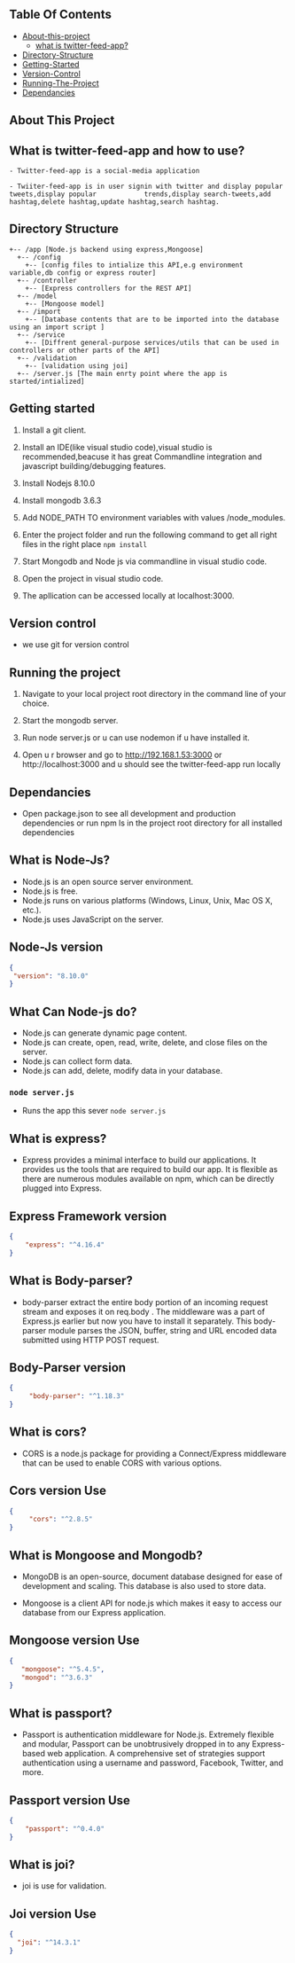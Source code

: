 ## Table Of Contents

- [About-this-project](#About-this-project)
    - [what is twitter-feed-app?](#what-is-twitter-feed-app?)
-   [Directory-Structure](#Directory-Structure)
-    [Getting-Started](#Getting-Started)
-    [Version-Control](#Version-Control)
-    [Running-The-Project](#Running-The-Project)
-    [Dependancies](#Dependancies)

## About This Project

## What is twitter-feed-app and how to use?

    - Twitter-feed-app is a social-media application

    - Twiiter-feed-app is in user signin with twitter and display popular tweets,display popular            trends,display search-tweets,add hashtag,delete hashtag,update hashtag,search hashtag.

## Directory Structure

```
+-- /app [Node.js backend using express,Mongoose]
  +-- /config
    +-- [config files to intialize this API,e.g environment variable,db config or express router]
  +-- /controller
    +-- [Express controllers for the REST API]
  +-- /model
    +-- [Mongoose model]
  +-- /import
    +-- [Database contents that are to be imported into the database using an import script ]
  +-- /service
    +-- [Diffrent general-purpose services/utils that can be used in controllers or other parts of the API]
  +-- /validation
    +-- [validation using joi]
  +-- /server.js [The main enrty point where the app is started/intialized]

```
## Getting started

  1. Install a git client.

  2. Install an IDE(like visual studio code),visual studio is recommended,beacuse it has great       Commandline integration and javascript building/debugging features.

  3. Install Nodejs 8.10.0 

  4. Install mongodb 3.6.3

  5. Add NODE_PATH TO environment variables with values /node_modules.

  6. Enter the project folder and run the following command to get all right files in the right place
     `npm install`

  7. Start Mongodb and Node js via commandline in visual studio code.

  8. Open the project in visual studio code.

  9. The apllication can be accessed locally at localhost:3000.

## Version control

* we use git for version control

## Running the project

1. Navigate to your local project root directory in the command line of your choice.

2. Start the mongodb server.

3. Run node server.js or u can use nodemon if u have installed it.

4. Open u r browser and go to http://192.168.1.53:3000 or http://localhost:3000 and u should see the twitter-feed-app run locally

## Dependancies

* Open package.json to see all development and production dependencies or run npm ls in the project     root directory for all installed dependencies


## What is Node-Js?

* Node.js is an open source server environment.
* Node.js is free.
* Node.js runs on various platforms (Windows, Linux, Unix, Mac OS X, etc.).
* Node.js uses JavaScript on the server.

## Node-Js version

```json
{
 "version": "8.10.0"
}
```

## What Can Node-js do?

* Node.js can generate dynamic page content.
* Node.js can create, open, read, write, delete, and close files on the server.
* Node.js can collect form data.
* Node.js can add, delete, modify data in your database.
  
### `node server.js`

* Runs the app this sever `node server.js`


## What is express?

* Express provides a minimal interface to build our applications. It provides us the tools that are     required to build our app. It is flexible as there are numerous modules available on npm, which can   be directly plugged into Express.

## Express Framework version

```json
{
    "express": "^4.16.4"
}
```

## What is Body-parser?

* body-parser extract the entire body portion of an incoming request stream and exposes it on           req.body . The middleware was a part of Express.js earlier but now you have to install it             separately. This body-parser module parses the JSON, buffer, string and URL encoded data submitted    using HTTP POST request.

## Body-Parser version

```json
{
     "body-parser": "^1.18.3"
}
```

## What is cors?

* CORS is a node.js package for providing a Connect/Express middleware that can be used to enable       CORS with various options.

## Cors version Use

```json
{
     "cors": "^2.8.5"
}
```

## What is Mongoose and Mongodb?

* MongoDB is an open-source, document database designed for ease of development and scaling. This       database is also used to store data.

* Mongoose is a client API for node.js which makes it easy to access our database from our Express      application.

## Mongoose version Use

```json
{
   "mongoose": "^5.4.5",
   "mongod": "^3.6.3"
}
```

## What is passport?

* Passport is authentication middleware for Node.js. Extremely flexible and modular, Passport can be    unobtrusively dropped in to any Express-based web application. A comprehensive set of strategies      support authentication using a username and password, Facebook, Twitter, and more.

## Passport version Use

```json
{
    "passport": "^0.4.0"
}
```

## What is joi?

* joi is use for validation.

## Joi version Use

```json
{
  "joi": "^14.3.1"
}
```



